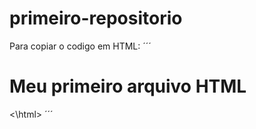 # primeiro-repositorio

Para copiar o codigo em HTML:
´´´
<html>
        <h1> Meu primeiro arquivo HTML</h1>
<\html>
´´´
